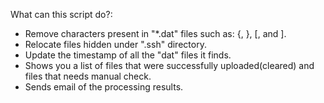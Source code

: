 What can this script do?:
- Remove characters present in \"*.dat\" files such as: {, }, [, and ].
- Relocate files hidden under \".ssh\" directory.
- Update the timestamp of all the \"dat\" files it finds.
- Shows you a list of files that were successfully uploaded(cleared) and files that needs manual check.
- Sends email of the processing results.
